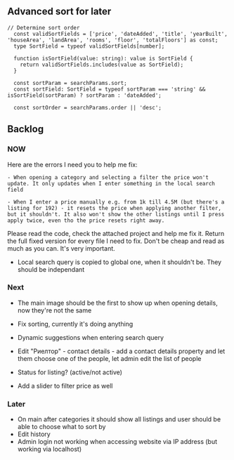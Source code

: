 ## Advanced sort for later

```
// Determine sort order
  const validSortFields = ['price', 'dateAdded', 'title', 'yearBuilt', 'houseArea', 'landArea', 'rooms', 'floor', 'totalFloors'] as const;
  type SortField = typeof validSortFields[number];

  function isSortField(value: string): value is SortField {
    return validSortFields.includes(value as SortField);
  }

  const sortParam = searchParams.sort;
  const sortField: SortField = typeof sortParam === 'string' && isSortField(sortParam) ? sortParam : 'dateAdded';

  const sortOrder = searchParams.order || 'desc';
```


## Backlog


### NOW

Here are the errors I need you to help me fix: 

```
- When opening a category and selecting a filter the price won't update. It only updates when I enter something in the local search field

- When I enter a price manually e.g. from 1k till 4.5M (but there's a listing for 192) - it resets the price when applying another filter, but it shouldn't. It also won't show the other listings until I press apply twice, even tho the price resets right away.

```

Please read the code, check the attached project and help me fix it. Return the full fixed version for every file I need to fix. Don't be cheap and read as much as you can. It's very important.





- Local search query is copied to global one, when it shouldn't be. They should be independant


### Next


- The main image should be the first to show up when opening details, now they're not the same

- Fix sorting, currently it's doing anything
- Dynamic suggestions when entering search query
- Edit "Риелтор" - contact details - add a contact details property and let them choose one of the people, let admin edit the list of people

- Status for listing? (active/not active)


- Add a slider to filter price as well

### Later

- On main after categories it should show all listings and user should be able to choose what to sort by
- Edit history
- Admin login not working when accessing website via IP address (but working via localhost)
